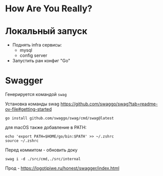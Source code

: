<h1>How Are You Really?</h1>

# Локальный запуск

- Поднять infra сервисы:
  - mysql
  - config server
- Запустить ран конфиг "Go"

# Swagger

Генерируется командой ```swag```

Установка команды swag https://github.com/swaggo/swag?tab=readme-ov-file#getting-started

```shell
go install github.com/swaggo/swag/cmd/swag@latest
```

для macOS также добавление в PATH:
```shell
echo 'export PATH=$HOME/go/bin:$PATH' >> ~/.zshrc
source ~/.zshrc
```

Перед коммитом - обновить доку
```shell
swag i -d ./src/cmd,./src/internal
```

Прод - https://logotipiwe.ru/honest/swagger/index.html
